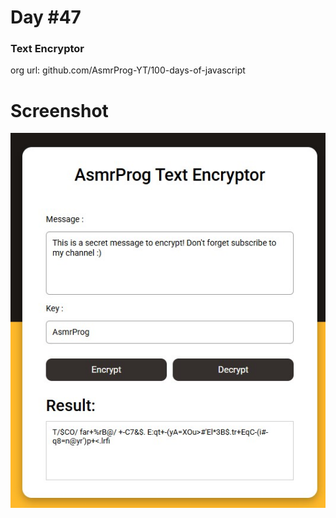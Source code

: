 # Day #47

### Text Encryptor
org url: github.com/AsmrProg-YT/100-days-of-javascript

# Screenshot
![sc](./screenshot.jpg)
